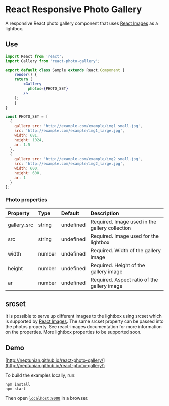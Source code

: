 # React Responsive Photo Gallery
A responsive React photo gallery component that uses [React Images](https://github.com/jossmac/react-images) as a lightbox.

## Use

```jsx
import React from 'react';
import Gallery from 'react-photo-gallery';

export default class Sample extends React.Component {
    render() {
	return (
	    <Gallery
	      photos={PHOTO_SET}
	    />
	);
    }
}

const PHOTO_SET = [
  {
    gallery_src: 'http://example.com/example/img1_small.jpg',
    src: 'http://example.com/example/img1_large.jpg',
    width: 681,
    height: 1024,
    ar: 1.5
  },
  {
    gallery_src: 'http://example.com/example/img2_small.jpg',
    src: 'http://example.com/example/img2_large.jpg',
    width: 600,
    height: 600,
    ar: 1
  }
];

```

### Photo properties

Property        |       Type            |       Default         |       Description
:-----------------------|:--------------|:--------------|:--------------------------------
gallery_src     |       string    |       undefined    |       Required. Image used in the gallery collection
src     |       string    |       undefined    |       Required. Image used for the lightbox
width | number  | undefined  | Required. Width of the gallery image
height  | number  | undefined | Required. Height of the gallery image
ar | number | undefined | Required. Aspect ratio of the gallery image

## srcset

It is possible to serve up different images to the lightbox using srcset which is supported by [React Images](https://github.com/jossmac/react-images).  The same srcset property can be passed into the photos property.  See react-images documentation for more information on the properties.  More lightbox properties to be supported soon.

## Demo

[http://neptunian.github.io/react-photo-gallery/](http://neptunian.github.io/react-photo-gallery/)

To build the examples locally, run:

```
npm install
npm start
```

Then open [`localhost:8000`](http://localhost:8000) in a browser.

